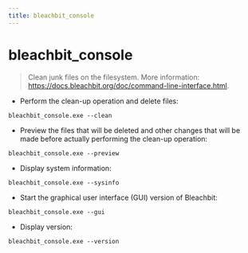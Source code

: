 ```yaml
---
title: bleachbit_console
---
```

# bleachbit_console

> Clean junk files on the filesystem.
> More information: <https://docs.bleachbit.org/doc/command-line-interface.html>.

- Perform the clean-up operation and delete files:

`bleachbit_console.exe --clean`

- Preview the files that will be deleted and other changes that will be made before actually performing the clean-up operation:

`bleachbit_console.exe --preview`

- Display system information:

`bleachbit_console.exe --sysinfo`

- Start the graphical user interface (GUI) version of Bleachbit:

`bleachbit_console.exe --gui`

- Display version:

`bleachbit_console.exe --version`
